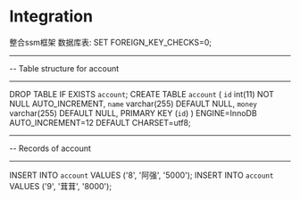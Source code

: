 # Integration
整合ssm框架
数据库表:
SET FOREIGN_KEY_CHECKS=0;

-- ----------------------------
-- Table structure for account
-- ----------------------------
DROP TABLE IF EXISTS `account`;
CREATE TABLE `account` (
  `id` int(11) NOT NULL AUTO_INCREMENT,
  `name` varchar(255) DEFAULT NULL,
  `money` varchar(255) DEFAULT NULL,
  PRIMARY KEY (`id`)
) ENGINE=InnoDB AUTO_INCREMENT=12 DEFAULT CHARSET=utf8;

-- ----------------------------
-- Records of account
-- ----------------------------
INSERT INTO `account` VALUES ('8', '阿强', '5000');
INSERT INTO `account` VALUES ('9', '茸茸', '8000');
